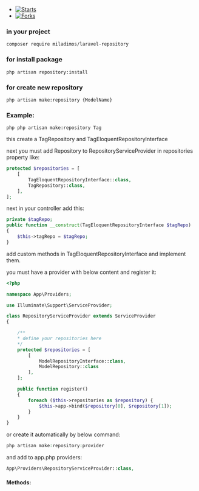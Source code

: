 - [![Starts](https://img.shields.io/github/stars/miladimos/laravel-repository?style=flat&logo=github)](https://github.com/miladimos/laravel-repository/forks)
- [![Forks](https://img.shields.io/github/forks/miladimos/laravel-repository?style=flat&logo=github)](https://github.com/miladimos/laravel-repository/stargazers)

### in your project

`composer require miladimos/laravel-repository`

### for install package

`php artisan repository:install`

### for create new repository

`php artisan make:repository {ModelName}`

### Example:

`php php artisan make:repository Tag`

this create a TagRepository and TagEloquentRepositoryInterface

next you must add Repository to RepositoryServiceProvider in repositories property like:

```php
protected $repositories = [
    [
        TagEloquentRepositoryInterface::class,
        TagRepository::class,
    ],
];
```

next in your controller add this:

```php
private $tagRepo;
public function __construct(TagEloquentRepositoryInterface $tagRepo)
{
    $this->tagRepo = $tagRepo;
}

```

add custom methods in TagEloquentRepositoryInterface and implement them.

you must have a provider with below content and register it:

```php
<?php

namespace App\Providers;

use Illuminate\Support\ServiceProvider;

class RepositoryServiceProvider extends ServiceProvider
{

    /**
    * define your repositories here
    */
    protected $repositories = [
        [
            ModelRepositoryInterface::class,
            ModelRepository::class
        ],
    ];

    public function register()
    {
        foreach ($this->repositories as $repository) {
            $this->app->bind($repository[0], $repository[1]);
        }
    }
}
```

or create it automatically by below command:

```php
php artisan make:repository:provider
```

and add to app.php providers:

```php
App\Providers\RepositoryServiceProvider::class,
```

#### Methods:

```php

```
